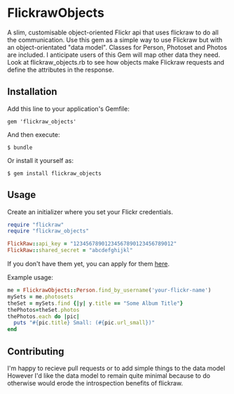# FlickrawObjects

A slim, customisable object-oriented Flickr api that uses flickraw to do all the communication.
Use this gem as a simple way to use Flickraw but with an object-orientated "data model".
Classes for Person, Photoset and Photos are included. I anticipate 
users of this Gem will map other data they need. Look at flickraw_objects.rb to see how objects make 
Flickraw requests and define the attributes in the response.

## Installation

Add this line to your application's Gemfile:

    gem 'flickraw_objects'

And then execute:

    $ bundle

Or install it yourself as:

    $ gem install flickraw_objects

## Usage

Create an initializer where you set your Flickr credentials.

```ruby
require "flickraw"
require "flickraw_objects"

FlickRaw::api_key = "12345678901234567890123456789012"
FlickRaw::shared_secret = "abcdefghijkl"
```
If you don't have them yet, you can apply for them [here](http://www.flickr.com/services/apps/create/apply).


Example usage:

```ruby
me = FlickrawObjects::Person.find_by_username('your-flickr-name')
mySets = me.photosets
theSet = mySets.find {|y| y.title == "Some Album Title"}
thePhotos=theSet.photos
thePhotos.each do |pic|
  puts "#{pic.title} Small: (#{pic.url_small})"
end
```

## Contributing

I'm happy to recieve pull requests or to add simple things to the data model
However I'd like the data model to remain quite minimal because to do otherwise
would erode the introspection benefits of flickraw.
